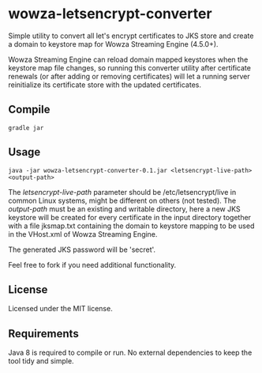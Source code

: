 # wowza-letsencrypt-converter

Simple utility to convert all let's encrypt certificates to JKS store and create a domain to keystore map for Wowza Streaming Engine (4.5.0+).

Wowza Streaming Engine can reload domain mapped keystores when the keystore map file changes, so running this converter utility after certificate renewals (or after adding or removing certificates) will let a running server reinitialize its certificate store with the updated certificates.
 
## Compile

```Shell
gradle jar
```

## Usage

```Shell
java -jar wowza-letsencrypt-converter-0.1.jar <letsencrypt-live-path> <output-path>
```

The  *letsencrypt-live-path* parameter should be /etc/letsencrypt/live in common Linux systems, might be different on others (not tested). The *output-path* must be an existing and writable directory, here a new JKS keystore will be created for every certificate in the input directory together with a file jksmap.txt containing the domain to keystore mapping to be used in the VHost.xml of Wowza Streaming Engine.

The generated JKS password will be 'secret'.

Feel free to fork if you need additional functionality.

## License

Licensed under the MIT license. 
 
## Requirements

Java 8 is required to compile or run.
No external dependencies to keep the tool tidy and simple.

